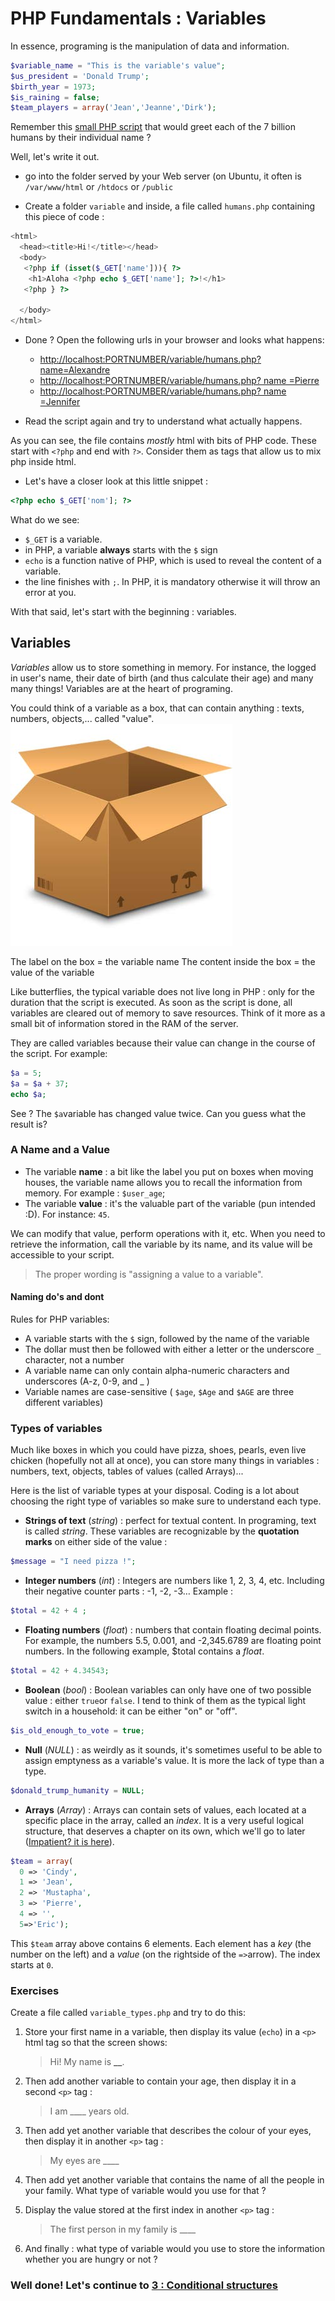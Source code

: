 # PHP Fundamentals : Variables

In essence, programing is the manipulation of data and information.

```php
$variable_name = "This is the variable's value";
$us_president = 'Donald Trump';
$birth_year = 1973;
$is_raining = false;
$team_players = array('Jean','Jeanne','Dirk');
```

Remember this [small PHP script](1.1-php-introduction.md) that would greet each of the 7 billion humans by their individual name ?

Well, let's write it out.

- go into the folder served by your Web server (on Ubuntu, it often is `/var/www/html` or `/htdocs` or `/public`

- Create a folder `variable` and inside, a file called `humans.php` containing this piece of code :

```php
<html>
  <head><title>Hi!</title></head>
  <body>
   <?php if (isset($_GET['name'])){ ?>
    <h1>Aloha <?php echo $_GET['name']; ?>!</h1>
   <?php } ?>

  </body>
</html>
```

- Done ? Open the following urls in your browser and looks what happens:

  - [http://localhost:PORTNUMBER/variable/humans.php?name=Alexandre](http://localhost:80/variable/humans.php?name=Alexandre)
  - [http://localhost:PORTNUMBER/variable/humans.php? name =Pierre](http://localhost:80/variable/humans.php?name=Pierre)
  - [http://localhost:PORTNUMBER/variable/humans.php? name =Jennifer](http://localhost:80/variable/humans.php?name=Jennifer)

- Read the script again and try to understand what actually happens.

As you can see, the file contains _mostly_ html with bits of PHP code. These start with `<?php` and end with `?>`. Consider them as tags that allow us to mix php inside html.

- Let's have a closer look at this little snippet :

```php
<?php echo $_GET['nom']; ?>
```

What do we see:

- `$_GET` is a variable.
- in PHP, a variable **always** starts with the `$` sign
- `echo` is a function native of PHP, which is used to reveal the content of a variable.
- the line finishes with `;`. In PHP, it is mandatory otherwise it will throw an error at you.

With that said, let's start with the beginning : variables.

## Variables

_Variables_ allow us to store something in memory. For instance, the logged in user's name, their date of birth (and thus calculate their age) and many many things! Variables are at the heart of programing.

You could think of a variable as a box, that can contain anything : texts, numbers, objects,... called "value".
![Carton](./assets/carton.png)

The label on the box = the variable name
The content inside the box = the value of the variable

Like butterflies, the typical variable does not live long in PHP : only for the duration that the script is executed.
As soon as the script is done, all variables are cleared out of memory to save resources. Think of it more as a small bit of information stored in the RAM of the server.

They are called variables because their value can change in the course of the script. For example:

```php
$a = 5;
$a = $a + 37;
echo $a;
```

See ? The `$a`variable has changed value twice. Can you guess what the result is?

### A Name and a Value

- The variable **name** : a bit like the label you put on boxes when moving houses, the variable name allows you to recall the information from memory. For example : `$user_age`;
- The variable **value** : it's the valuable part of the variable (pun intended :D). For instance: `45`.

We can modify that value, perform operations with it, etc. When you need to retrieve the information, call the variable by its name, and its value will be accessible to your script.

> The proper wording is "assigning a value to a variable".

#### Naming do's and dont

Rules for PHP variables:

- A variable starts with the `$` sign, followed by the name of the variable
- The dollar must then be followed with either a letter or the underscore `_` character, not a number
- A variable name can only contain alpha-numeric characters and underscores (A-z, 0-9, and \_ )
- Variable names are case-sensitive ( `$age`, `$Age` and `$AGE` are three different variables)

### Types of variables

Much like boxes in which you could have pizza, shoes, pearls, even live chicken (hopefully not all at once), you can store many things in variables : numbers, text, objects, tables of values (called Arrays)...

Here is the list of variable types at your disposal. Coding is a lot about choosing the right type of variables so make sure to understand each type.

- **Strings of text** (_string_) : perfect for textual content. In programing, text is called _string_. These variables are recognizable by the **quotation marks** on either side of the value :

```php
$message = "I need pizza !";
```

- **Integer numbers** (_int_) : Integers are numbers like 1, 2, 3, 4, etc. Including their negative counter parts : -1, -2, -3…
  Example :

```php
$total = 42 + 4 ;
```

- **Floating numbers** (_float_) : numbers that contain floating decimal points. For example, the numbers 5.5, 0.001, and -2,345.6789 are floating point numbers. In the following example, $total contains a _float_.

```php
$total = 42 + 4.34543;
```

- **Boolean** (_bool_) : Boolean variables can only have one of two possible value : either `true`or `false`. I tend to think of them as the typical light switch in a household: it can be either "on" or "off".

```php
$is_old_enough_to_vote = true;
```

- **Null** (_NULL_) : as weirdly as it sounds, it's sometimes useful to be able to assign emptyness as a variable's value. It is more the lack of type than a type.

```php
$donald_trump_humanity = NULL;
```

- **Arrays** (_Array_) : Arrays can contain sets of values, each located at a specific place in the array, called an _index_. It is a very useful logical structure, that deserves a chapter on its own, which we'll go to later ([Impatient? it is here](php-array.md)).

```php
$team = array(
  0 => 'Cindy',
  1 => 'Jean',
  2 => 'Mustapha',
  3 => 'Pierre',
  4 => '',
  5=>'Eric');
```

This `$team` array above contains 6 elements. Each element has a _key_ (the number on the left) and a _value_ (on the rightside of the `=>`arrow). The index starts at `0`.

### Exercises

Create a file called `variable_types.php` and try to do this:

1. Store your first name in a variable, then display its value (`echo`) in a `<p>` html tag so that the screen shows:

   > Hi! My name is **\_\_**.

2. Then add another variable to contain your age, then display it in a second `<p>` tag :
   > I am \_\_\_\_ years old.
3. Then add yet another variable that describes the colour of your eyes, then display it in another `<p>` tag :
   > My eyes are \_\_\_\_
4. Then add yet another variable that contains the name of all the people in your family. What type of variable would you use for that ?
5. Display the value stored at the first index in another `<p>` tag :

   > The first person in my family is \_\_\_\_

6. And finally : what type of variable would you use to store the information whether you are hungry or not ?

### Well done! Let's continue to [3 : Conditional structures](3-php-conditions.md)
